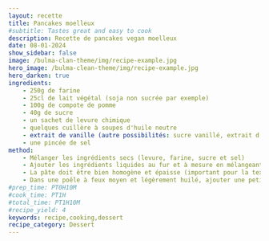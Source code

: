 ```yaml
---
layout: recette
title: Pancakes moelleux
#subtitle: Tastes great and easy to cook
description: Recette de pancakes vegan moelleux
date: 08-01-2024
show_sidebar: false
image: /bulma-clan-theme/img/recipe-example.jpg
hero_image: /bulma-clean-theme/img/recipe-example.jpg
hero_darken: true
ingredients:
    - 250g de farine
    - 25cl de lait végétal (soja non sucrée par exemple)
    - 100g de compote de pomme
    - 40g de sucre
    - un sachet de levure chimique
    - quelques cuillère à soupes d'huile neutre
    - extrait de vanille (autre possibilités: sucre vanillé, extrait d'orange, cannelle, etc.)
    - une pincée de sel
method:
    - Mélanger les ingrédients secs (levure, farine, sucre et sel)
    - Ajouter les ingrédients liquides au fur et à mesure en mélangeant pour éviter les grumeaux (compote de pomme, lait végétale, extrait de vanille)
    - La pâte doit être bien homogène et épaisse (important pour la texture et l'aspect finale)
    - Dans une poêle à feux moyen et légèrement huilé, ajouter une petite louche de pâte et étaler un peu la pâte pour faire un joli cercle. Des bulles devraient se former à la surface à cause de la levure chimique. C'est cette réaction qui permet un pancake moelleux. Les cuire sans retourner suffisamment longtemps pour ne pas trop casser ces bulles puis retourner et attendre quelques dizaines de secondes pour terminer la cuisson.
#prep_time: PT0H10M
#cook_time: PT1H
#total_time: PT1H10M
#recipe_yield: 4
keywords: recipe,cooking,dessert
recipe_category: Dessert
---
```


